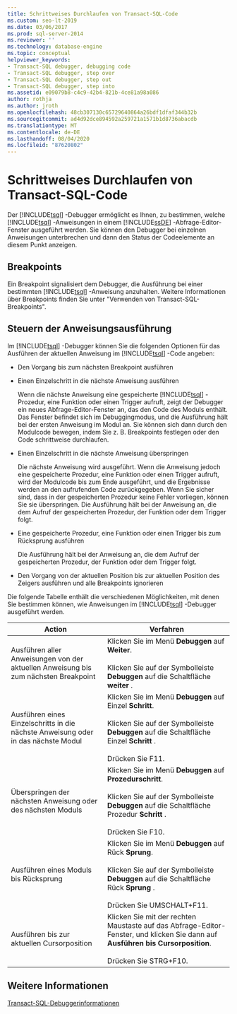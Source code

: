 ```yaml
---
title: Schrittweises Durchlaufen von Transact-SQL-Code
ms.custom: seo-lt-2019
ms.date: 03/06/2017
ms.prod: sql-server-2014
ms.reviewer: ''
ms.technology: database-engine
ms.topic: conceptual
helpviewer_keywords:
- Transact-SQL debugger, debugging code
- Transact-SQL debugger, step over
- Transact-SQL debugger, step out
- Transact-SQL debugger, step into
ms.assetid: e09079b8-c4c9-42b4-821b-4ce81a98a086
author: rothja
ms.author: jroth
ms.openlocfilehash: 48cb307130c65729640864a26bdf1dfaf344b32b
ms.sourcegitcommit: ad4d92dce894592a259721a1571b1d8736abacdb
ms.translationtype: MT
ms.contentlocale: de-DE
ms.lasthandoff: 08/04/2020
ms.locfileid: "87620802"
---
```

# <a name="step-through-transact-sql-code"></a>Schrittweises Durchlaufen von Transact-SQL-Code
  Der [!INCLUDE[tsql](../../includes/tsql-md.md)] -Debugger ermöglicht es Ihnen, zu bestimmen, welche [!INCLUDE[tsql](../../includes/tsql-md.md)] -Anweisungen in einem [!INCLUDE[ssDE](../../includes/ssde-md.md)] -Abfrage-Editor-Fenster ausgeführt werden. Sie können den Debugger bei einzelnen Anweisungen unterbrechen und dann den Status der Codeelemente an diesem Punkt anzeigen.  
  
## <a name="breakpoints"></a>Breakpoints  
 Ein Breakpoint signalisiert dem Debugger, die Ausführung bei einer bestimmten [!INCLUDE[tsql](../../includes/tsql-md.md)] -Anweisung anzuhalten. Weitere Informationen über Breakpoints finden Sie unter "Verwenden von Transact-SQL-Breakpoints".  
  
## <a name="controlling-statement-execution"></a>Steuern der Anweisungsausführung  
 Im [!INCLUDE[tsql](../../includes/tsql-md.md)] -Debugger können Sie die folgenden Optionen für das Ausführen der aktuellen Anweisung im [!INCLUDE[tsql](../../includes/tsql-md.md)] -Code angeben:  
  
-   Den Vorgang bis zum nächsten Breakpoint ausführen  
  
-   Einen Einzelschritt in die nächste Anweisung ausführen  
  
     Wenn die nächste Anweisung eine gespeicherte [!INCLUDE[tsql](../../includes/tsql-md.md)] -Prozedur, eine Funktion oder einen Trigger aufruft, zeigt der Debugger ein neues Abfrage-Editor-Fenster an, das den Code des Moduls enthält. Das Fenster befindet sich im Debuggingmodus, und die Ausführung hält bei der ersten Anweisung im Modul an. Sie können sich dann durch den Modulcode bewegen, indem Sie z. B. Breakpoints festlegen oder den Code schrittweise durchlaufen.  
  
-   Einen Einzelschritt in die nächste Anweisung überspringen  
  
     Die nächste Anweisung wird ausgeführt. Wenn die Anweisung jedoch eine gespeicherte Prozedur, eine Funktion oder einen Trigger aufruft, wird der Modulcode bis zum Ende ausgeführt, und die Ergebnisse werden an den aufrufenden Code zurückgegeben. Wenn Sie sicher sind, dass in der gespeicherten Prozedur keine Fehler vorliegen, können Sie sie überspringen. Die Ausführung hält bei der Anweisung an, die dem Aufruf der gespeicherten Prozedur, der Funktion oder dem Trigger folgt.  
  
-   Eine gespeicherte Prozedur, eine Funktion oder einen Trigger bis zum Rücksprung ausführen  
  
     Die Ausführung hält bei der Anweisung an, die dem Aufruf der gespeicherten Prozedur, der Funktion oder dem Trigger folgt.  
  
-   Den Vorgang von der aktuellen Position bis zur aktuellen Position des Zeigers ausführen und alle Breakpoints ignorieren  
  
 Die folgende Tabelle enthält die verschiedenen Möglichkeiten, mit denen Sie bestimmen können, wie Anweisungen im [!INCLUDE[tsql](../../includes/tsql-md.md)] -Debugger ausgeführt werden.  
  
|Action|Verfahren|  
|------------|---------------|  
|Ausführen aller Anweisungen von der aktuellen Anweisung bis zum nächsten Breakpoint|Klicken Sie im Menü **Debuggen** auf **Weiter**.<br /><br /> Klicken Sie auf der Symbolleiste **Debuggen** auf die Schaltfläche **weiter** .|  
|Ausführen eines Einzelschritts in die nächste Anweisung oder in das nächste Modul|Klicken Sie im Menü **Debuggen** auf Einzel **Schritt**.<br /><br /> Klicken Sie auf der Symbolleiste **Debuggen** auf die Schaltfläche Einzel **Schritt** .<br /><br /> Drücken Sie F11.|  
|Überspringen der nächsten Anweisung oder des nächsten Moduls|Klicken Sie im Menü **Debuggen** auf **Prozedurschritt**.<br /><br /> Klicken Sie auf der Symbolleiste **Debuggen** auf die Schaltfläche Prozedur **Schritt** .<br /><br /> Drücken Sie F10.|  
|Ausführen eines Moduls bis Rücksprung|Klicken Sie im Menü **Debuggen** auf Rück **Sprung**.<br /><br /> Klicken Sie auf der Symbolleiste **Debuggen** auf die Schaltfläche Rück **Sprung** .<br /><br /> Drücken Sie UMSCHALT+F11.|  
|Ausführen bis zur aktuellen Cursorposition|Klicken Sie mit der rechten Maustaste auf das Abfrage-Editor-Fenster, und klicken Sie dann auf **Ausführen bis Cursorposition**.<br /><br /> Drücken Sie STRG+F10.|  
  
## <a name="see-also"></a>Weitere Informationen  
 [Transact-SQL-Debuggerinformationen](transact-sql-debugger-information.md)  
  
  
